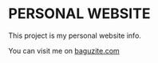 # PERSONAL WEBSITE

This project is my personal website info.

You can visit me on
[baguzite.com](https://)